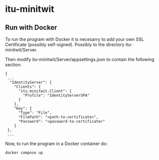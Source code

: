 # itu-minitwit

## Run with Docker 

To run the program with Docker it is necesarry to add your own SSL Certificate (possibly self-signed). Possibly to the directory itu-minitwit/Server.

Then modify itu-minitwit/Server/appsettings.json to contain the following section:

```
{
 ...
  "IdentityServer": {
    "Clients": {
      "itu_minitwit.Client": {
        "Profile": "IdentityServerSPA"
      }
    },
    "Key": {
      "Type": "File",
      "FilePath": "<path-to-certificate>",
      "Password": "<password-to-certificate>"
    }
 },
 ...
```

Now, to run the program in a Docker container do: 

```
docker compose up
```
